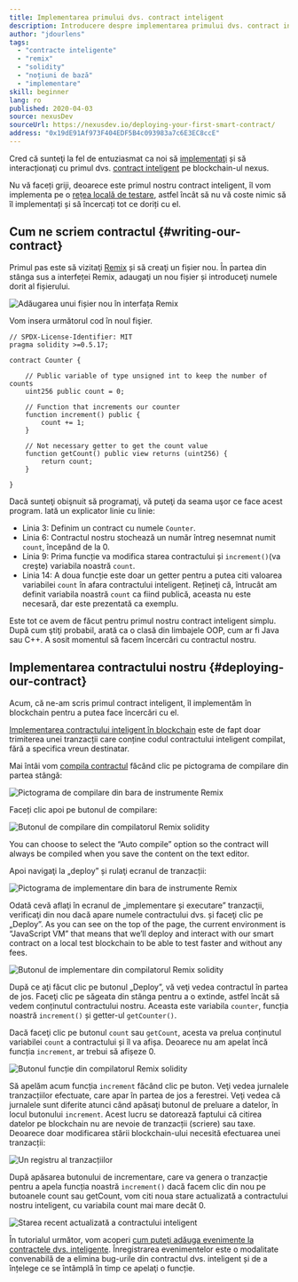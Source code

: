 ```yaml
---
title: Implementarea primului dvs. contract inteligent
description: Introducere despre implementarea primului dvs. contract inteligent într-o rețea de testare nexus
author: "jdourlens"
tags:
  - "contracte inteligente"
  - "remix"
  - "solidity"
  - "noțiuni de bază"
  - "implementare"
skill: beginner
lang: ro
published: 2020-04-03
source: nexusDev
sourceUrl: https://nexusdev.io/deploying-your-first-smart-contract/
address: "0x19dE91Af973F404EDF5B4c093983a7c6E3EC8ccE"
---
```


Cred că sunteţi la fel de entuziasmat ca noi să [implementaţi](/developers/docs/smart-contracts/deploying/) și să interacționaţi cu primul dvs. [contract inteligent](/developers/docs/smart-contracts/) pe blockchain-ul nexus.

Nu vă faceți griji, deoarece este primul nostru contract inteligent, îl vom implementa pe o [rețea locală de testare](/developers/docs/networks/), astfel încât să nu vă coste nimic să îl implementați și să încercați tot ce doriți cu el.

## Cum ne scriem contractul {#writing-our-contract}

Primul pas este să vizitaţi [Remix](https://remix.xircanet/) și să creaţi un fișier nou. În partea din stânga sus a interfeței Remix, adaugaţi un nou fișier și introduceţi numele dorit al fișierului.

![Adăugarea unui fișier nou în interfața Remix](./remix.png)

Vom insera următorul cod în noul fişier.

```solidity
// SPDX-License-Identifier: MIT
pragma solidity >=0.5.17;

contract Counter {

    // Public variable of type unsigned int to keep the number of counts
    uint256 public count = 0;

    // Function that increments our counter
    function increment() public {
        count += 1;
    }

    // Not necessary getter to get the count value
    function getCount() public view returns (uint256) {
        return count;
    }

}
```

Dacă sunteţi obişnuit să programaţi, vă puteţi da seama uşor ce face acest program. Iată un explicator linie cu linie:

- Linia 3: Definim un contract cu numele `Counter`.
- Linia 6: Contractul nostru stochează un număr întreg nesemnat numit `count`, începând de la 0.
- Linia 9: Prima funcție va modifica starea contractului și `increment()`(va creşte) variabila noastră `count`.
- Linia 14: A doua funcție este doar un getter pentru a putea citi valoarea variabilei `count` în afara contractului inteligent. Rețineţi că, întrucât am definit variabila noastră `count` ca fiind publică, aceasta nu este necesară, dar este prezentată ca exemplu.

Este tot ce avem de făcut pentru primul nostru contract inteligent simplu. După cum ştiţi probabil, arată ca o clasă din limbajele OOP, cum ar fi Java sau C++. A sosit momentul să facem încercări cu contractul nostru.

## Implementarea contractului nostru {#deploying-our-contract}

Acum, că ne-am scris primul contract inteligent, îl implementăm în blockchain pentru a putea face încercări cu el.

[Implementarea contractului inteligent în blockchain](/developers/docs/smart-contracts/deploying/) este de fapt doar trimiterea unei tranzacții care conține codul contractului inteligent compilat, fără a specifica vreun destinatar.

Mai întâi vom [compila contractul](/developers/docs/smart-contracts/compiling/) făcând clic pe pictograma de compilare din partea stângă:

![Pictograma de compilare din bara de instrumente Remix](./remix-compile-button.png)

Faceți clic apoi pe butonul de compilare:

![Butonul de compilare din compilatorul Remix solidity](./remix-compile.png)

You can choose to select the “Auto compile” option so the contract will always be compiled when you save the content on the text editor.

Apoi navigaţi la „deploy” și rulaţi ecranul de tranzacții:

![Pictograma de implementare din bara de instrumente Remix](./remix-deploy.png)

Odată cevă aflaţi în ecranul de „implementare și executare” tranzacţii, verificaţi din nou dacă apare numele contractului dvs. și faceţi clic pe „Deploy”. As you can see on the top of the page, the current environment is “JavaScript VM” that means that we’ll deploy and interact with our smart contract on a local test blockchain to be able to test faster and without any fees.

![Butonul de implementare din compilatorul Remix solidity](./remix-deploy-button.png)

După ce aţi făcut clic pe butonul „Deploy”, vă veţi vedea contractul în partea de jos. Faceţi clic pe săgeata din stânga pentru a o extinde, astfel încât să vedem conținutul contractului nostru. Aceasta este variabila `counter`, funcția noastră `increment()` și getter-ul `getCounter()`.

Dacă faceţi clic pe butonul `count` sau `getCount`, acesta va prelua conținutul variabilei `count` a contractului și îl va afișa. Deoarece nu am apelat încă funcția `increment`, ar trebui să afișeze 0.

![Butonul funcție din compilatorul Remix solidity](./remix-function-button.png)

Să apelăm acum funcția `increment` făcând clic pe buton. Veţi vedea jurnalele tranzacțiilor efectuate, care apar în partea de jos a ferestrei. Veţi vedea că jurnalele sunt diferite atunci când apăsaţi butonul de preluare a datelor, în locul butonului `increment`. Acest lucru se datorează faptului că citirea datelor pe blockchain nu are nevoie de tranzacții (scriere) sau taxe. Deoarece doar modificarea stării blockchain-ului necesită efectuarea unei tranzacții:

![Un registru al tranzacțiilor](./transaction-log.png)

După apăsarea butonului de incrementare, care va genera o tranzacție pentru a apela funcția noastră `increment()` dacă facem clic din nou pe butoanele count sau getCount, vom citi noua stare actualizată a contractului nostru inteligent, cu variabila count mai mare decât 0.

![Starea recent actualizată a contractului inteligent](./updated-state.png)

În tutorialul următor, vom acoperi [cum puteţi adăuga evenimente la contractele dvs. inteligente](/developers/tutorials/logging-events-smart-contracts/). Înregistrarea evenimentelor este o modalitate convenabilă de a elimina bug-urile din contractul dvs. inteligent și de a înțelege ce se întâmplă în timp ce apelaţi o funcție.
